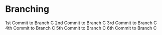 # Branching
1st Commit to Branch C
2nd Commit to Branch C
3rd Commit to Branch C
4th Commit to Branch C
5th Commit to Branch C
6th Commit to Branch C
